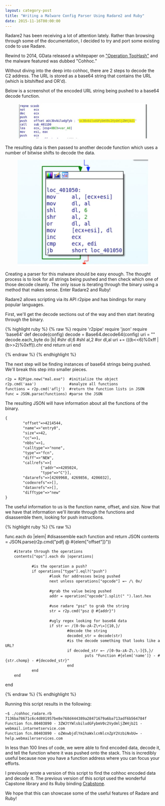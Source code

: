 ```yaml
---
layout: category-post
title: "Writing a Malware Config Parser Using Radare2 and Ruby"
date: 2015-11-16T00:00:00
---
```


Radare2 has been receiving a lot of attention lately. Rather than browsing through some of the documentation, I decided to try and port some existing code to use Radare.

Rewind to 2014, GData released a whitepaper on ["Operation TooHash"](https://public.gdatasoftware.com/Presse/Publikationen/Whitepaper/EN/GDATA_TooHash_CaseStudy_102014_EN_v1.pdf) and the malware featured was dubbed "Cohhoc."

Without diving into the deep into cohhoc, there are 2 steps to decode the C2 address. The URL is stored as a base64 string that contains the URL (which is bitshifted and OR'd).

Below is a screenshot of the encoded URL string being pushed to a base64 decode function.

<figure>
<img src="/images/2015-radare1.jpg">
</figure>

The resulting data is then passed to another decode function which uses a number of bitwise shifts to decode the data.

<figure>
<img src="/images/2015-radare2.jpg">
</figure>

Creating a parser for this malware should be easy enough. The thought process is to look for all strings being pushed and then check which one of those decode cleanly. The only issue is iterating through the binary using a method that makes sense. Enter Radare2 and Ruby!

Radare2 allows scripting via its API r2pipe and has bindings for many popular languages. 

First, we'll get the decode sections out of the way and then start iterating through the binary.

{% highlight ruby %}
{% raw %}
require 'r2pipe'
require 'json'
require 'base64'
def decode(config)
        decode = Base64.decode64(config)
        uri = ""
        decode.each_byte do |b|
                #shr dl,6
                #shl al,2
                #or dl,al
                uri += (((b<<6)%0xff |(b>>2)%0xff)).chr
        end
        return uri
end

{% endraw %}
{% endhighlight %}


The next step will be finding instances of base64 strings being pushed.  We'll break this step into smaller pieces.

```
r2p = R2Pipe.new("mal.exe")  #initialize the object
r2p.cmd('aaa')               #analyze all functions
functions = r2p.cmd('aflj')  #return the function lists in JSON
func = JSON.parse(functions) #parse the JSON
```

The resulting JSON will have information about all the functions of the binary.

```
{
        "offset"=>4214544,
        "name"=>"entry0", 
        "size"=>42, 
        "cc"=>1, 
        "nbbs"=>1, 
        "calltype"=>"none",
        "type"=>"fcn", 
        "diff"=>"NEW",
        "callrefs"=>[
                {"addr"=>4205024, 
                "type"=>"C"}],
        "datarefs"=>[4269968, 4269856, 4206032], 
        "codexrefs"=>[],
        "dataxrefs"=>[],
        "difftype"=>"new"
}
```

The useful information to us is the function name, offset, and size.  Now that we have that information we'll iterate through the functions and disassemble them, looking for push instructions.

{% highlight ruby %}
{% raw %}

func.each do |elem|
        #disassemble each function and return JSON
        contents = JSON.parse(r2p.cmd("pdfj @ #{elem["offset"]}"))

        #iterate through the operations
        contents["ops"].each do |operations| 

                #is the operation a push?
                if operations["type"].eql?("push")
                        #look for addresses being pushed
                        next unless operations["opcode"] =~ /\ 0x/
                        
                        #grab the value being pushed
                        addr = operation["opcode"].split(" ").last.hex
                        
                        #use radare "psz" to grab the string
                        str = r2p.cmd("psz @ #{addr}")
                        
                        #ugly regex looking for base64 data
                        if str =~ /[0-9a-zA-Z\+\=]{10,}/
                                #decode the string
                                decoded_str = decode(str) 
                                #is the decode something that looks like a URL?
                                if decoded_str =~ /[0-9a-zA-Z\.\-]{5,}/
                                        puts "Function #{elem['name']} - #{str.chomp} - #{decoded_str}"
                                end
                end
        end
end


{% endraw %}
{% endhighlight %}

Running this script results in the following:

```
~$ ./cohhoc_radare.rb 7136ba78671c6c4d801957be8e768d444389a28471679a6ba713adf6b564784f 
Function fcn.00403890 - 3ZWJtYWlsbiludGFybmV0c2VydmljZW4jb21 - webmail.intarnetservice.com
Function fcn.00403890 - oZWxwbjdlYm1haWxlcnNlcnZpY2VzbiNvbU= - help.webmailerservices.com
```



In less than 100 lines of code, we were able to find encoded data, decode it, and tell the function where it was pushed onto the stack. This is incredibly useful because now you have a function address where you can focus your efforts.

I previously wrote a version of this script to find the cohhoc encoded data and decode it. The previous version of this script used the wonderful Capstone library and its Ruby binding [Crabstone](https://github.com/bnagy/crabstone).

We hope that this can showcase some of the useful features of Radare and Ruby!

